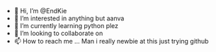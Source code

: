 - 👋 Hi, I’m @EndKie
- 👀 I’m interested in anything but aanva
- 🌱 I’m currently learning python plez
- 💞️ I’m looking to collaborate on 
- 📫 How to reach me ...
Man i really newbie at this
just trying github
<!---
EndKie/EndKie is a ✨ special ✨ repository because its `README.md` (this file) appears on your GitHub profile.
You can click the Preview link to take a look at your changes.
--->
